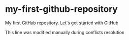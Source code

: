 # my-first-github-repository
My first GitHub repository.  Let's get started with GitHub

This line was modified manually during conflicts resolution